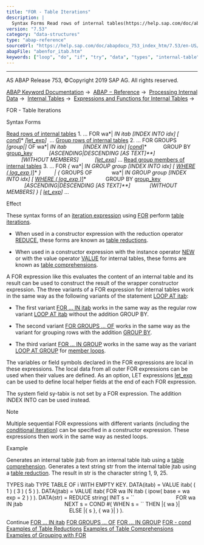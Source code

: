 ```yaml
---
title: "FOR - Table Iterations"
description: |
  Syntax Forms Read rows of internal tables(https://help.sap.com/doc/abapdocu_753_index_htm/7.53/en-US/abenfor_in_itab.htm) 1. ... FOR wa<fs> IN itab INDEX INTO idx  cond(https://help.sap.com/doc/abapdocu_753_index_htm/7.53/en-US/abenfor_cond.htm) let_exp(https://help.sa
version: "7.53"
category: "data-structures"
type: "abap-reference"
sourceUrl: "https://help.sap.com/doc/abapdocu_753_index_htm/7.53/en-US/abenfor_itab.htm"
abapFile: "abenfor_itab.htm"
keywords: ["loop", "do", "if", "try", "data", "types", "internal-table", "field-symbol", "abenfor", "itab"]
---
```


* * *

AS ABAP Release 753, ©Copyright 2019 SAP AG. All rights reserved.

[ABAP Keyword Documentation](https://help.sap.com/doc/abapdocu_753_index_htm/7.53/en-US/abenabap.htm) →  [ABAP − Reference](https://help.sap.com/doc/abapdocu_753_index_htm/7.53/en-US/abenabap_reference.htm) →  [Processing Internal Data](https://help.sap.com/doc/abapdocu_753_index_htm/7.53/en-US/abenabap_data_working.htm) →  [Internal Tables](https://help.sap.com/doc/abapdocu_753_index_htm/7.53/en-US/abenitab.htm) →  [Expressions and Functions for Internal Tables](https://help.sap.com/doc/abapdocu_753_index_htm/7.53/en-US/abentable_processing_expr_func.htm) → 

FOR - Table Iterations

Syntax Forms

[Read rows of internal tables](https://help.sap.com/doc/abapdocu_753_index_htm/7.53/en-US/abenfor_in_itab.htm)
1\. ... FOR wa*|*<fs> IN itab *\[*INDEX INTO idx*\]* *\[* [cond](https://help.sap.com/doc/abapdocu_753_index_htm/7.53/en-US/abenfor_cond.htm)*\]* *\[*[let\_exp](https://help.sap.com/doc/abapdocu_753_index_htm/7.53/en-US/abaplet.htm)*\]*  ...
[Group rows of internal tables](https://help.sap.com/doc/abapdocu_753_index_htm/7.53/en-US/abenfor_groups_of.htm)
2\. ... FOR GROUPS *\[*group*|*<group>*\]* OF wa*|*<fs> IN itab
          *\[*INDEX INTO idx*\]* *\[*[cond](https://help.sap.com/doc/abapdocu_753_index_htm/7.53/en-US/abenfor_cond.htm)*\]*
          GROUP BY [group\_key](https://help.sap.com/doc/abapdocu_753_index_htm/7.53/en-US/abaploop_at_itab_group_by_key.htm)
          *\[*ASCENDING*|*DESCENDING *\[*AS TEXT*\]**\]*
          *\[*WITHOUT MEMBERS*\]*
          *\[*[let\_exp](https://help.sap.com/doc/abapdocu_753_index_htm/7.53/en-US/abaplet.htm)*\]* ...
[Read group members of internal tables](https://help.sap.com/doc/abapdocu_753_index_htm/7.53/en-US/abenfor_in_group.htm)
3\. ... FOR *{* wa*|*<fs> IN GROUP group *\[*INDEX INTO idx*\]* *\[* [WHERE ( log\_exp )](https://help.sap.com/doc/abapdocu_753_index_htm/7.53/en-US/abenfor_cond.htm)*\]* *}*
        *|* *{* GROUPS OF
            wa*|*<fs> IN GROUP group *\[*INDEX INTO idx*\]* *\[* [WHERE ( log\_exp )](https://help.sap.com/doc/abapdocu_753_index_htm/7.53/en-US/abenfor_cond.htm)*\]*
            GROUP BY [group\_key](https://help.sap.com/doc/abapdocu_753_index_htm/7.53/en-US/abaploop_at_itab_group_by_key.htm)
            *\[*ASCENDING*|*DESCENDING *\[*AS TEXT*\]**\]*
            *\[*WITHOUT MEMBERS*\]* *}* *\[* [let\_exp](https://help.sap.com/doc/abapdocu_753_index_htm/7.53/en-US/abaplet.htm)*\]* ...

Effect

These syntax forms of an [iteration expression](https://help.sap.com/doc/abapdocu_753_index_htm/7.53/en-US/abeniteration_expression_glosry.htm "Glossary Entry") using [FOR](https://help.sap.com/doc/abapdocu_753_index_htm/7.53/en-US/abenfor.htm) perform [table iterations](https://help.sap.com/doc/abapdocu_753_index_htm/7.53/en-US/abentable_iteration_glosry.htm "Glossary Entry").

-   When used in a constructor expression with the reduction operator [REDUCE](https://help.sap.com/doc/abapdocu_753_index_htm/7.53/en-US/abenconstructor_expression_reduce.htm), these forms are known as [table reductions](https://help.sap.com/doc/abapdocu_753_index_htm/7.53/en-US/abentable_reduction_glosry.htm "Glossary Entry").

-   When used in a constructor expression with the instance operator [NEW](https://help.sap.com/doc/abapdocu_753_index_htm/7.53/en-US/abennew_constructor_params_itab.htm) or with the value operator [VALUE](https://help.sap.com/doc/abapdocu_753_index_htm/7.53/en-US/abenvalue_constructor_params_itab.htm) for internal tables, these forms are known as [table comprehensions](https://help.sap.com/doc/abapdocu_753_index_htm/7.53/en-US/abentable_comprehension_glosry.htm "Glossary Entry").

A FOR expression like this evaluates the content of an internal table and its result can be used to construct the result of the wrapper constructor expression. The three variants of a FOR expression for internal tables work in the same way as the following variants of the statement [LOOP AT itab](https://help.sap.com/doc/abapdocu_753_index_htm/7.53/en-US/abaploop_at_itab_variants.htm):

-   The first variant [FOR ... IN itab](https://help.sap.com/doc/abapdocu_753_index_htm/7.53/en-US/abenfor_in_itab.htm) works in the same way as the regular row variant [LOOP AT itab](https://help.sap.com/doc/abapdocu_753_index_htm/7.53/en-US/abaploop_at_itab.htm) without the addition GROUP BY.

-   The second variant [FOR GROUPS ... OF](https://help.sap.com/doc/abapdocu_753_index_htm/7.53/en-US/abenfor_groups_of.htm) works in the same way as the variant for grouping rows with the addition [GROUP BY](https://help.sap.com/doc/abapdocu_753_index_htm/7.53/en-US/abaploop_at_itab_group_by.htm).

-   The third variant [FOR ... IN GROUP](https://help.sap.com/doc/abapdocu_753_index_htm/7.53/en-US/abenfor_in_group.htm) works in the same way as the variant [LOOP AT GROUP](https://help.sap.com/doc/abapdocu_753_index_htm/7.53/en-US/abaploop_at_group.htm) for [member loops](https://help.sap.com/doc/abapdocu_753_index_htm/7.53/en-US/abenmember_loop_glosry.htm "Glossary Entry").

The variables or field symbols declared in the FOR expressions are local in these expressions. The local data from all outer FOR expressions can be used when their values are defined. As an option, LET expressions [let\_exp](https://help.sap.com/doc/abapdocu_753_index_htm/7.53/en-US/abaplet.htm) can be used to define local helper fields at the end of each FOR expression.

The system field sy-tabix is not set by a FOR expression. The addition INDEX INTO can be used instead.

Note

Multiple sequential FOR expressions with different variants (including the [conditional iteration](https://help.sap.com/doc/abapdocu_753_index_htm/7.53/en-US/abenfor_conditional.htm)) can be specified in a constructor expression. These expressions then work in the same way as nested loops.

Example

Generates an internal table jtab from an internal table itab using a [table comprehension](https://help.sap.com/doc/abapdocu_753_index_htm/7.53/en-US/abentable_comprehension_glosry.htm "Glossary Entry"). Generates a text string str from the internal table jtab using a [table reduction](https://help.sap.com/doc/abapdocu_753_index_htm/7.53/en-US/abentable_reduction_glosry.htm "Glossary Entry"). The result in str is the character string 1, 9, 25.

TYPES itab TYPE TABLE OF i WITH EMPTY KEY.
DATA(itab) = VALUE itab( ( 1 ) ( 3 ) ( 5 ) ).
DATA(jtab) = VALUE itab( FOR wa IN itab ( ipow( base = wa exp = 2 ) ) ).
DATA(str) = REDUCE string( INIT s = \`\`
                           FOR wa IN jtab
                           NEXT s = COND #( WHEN s = \`\` THEN |{ wa }|
                                            ELSE |{ s }, { wa }| ) ).

Continue
[FOR ... IN itab](https://help.sap.com/doc/abapdocu_753_index_htm/7.53/en-US/abenfor_in_itab.htm)
[FOR GROUPS ... OF](https://help.sap.com/doc/abapdocu_753_index_htm/7.53/en-US/abenfor_groups_of.htm)
[FOR ... IN GROUP](https://help.sap.com/doc/abapdocu_753_index_htm/7.53/en-US/abenfor_in_group.htm)
[FOR - cond](https://help.sap.com/doc/abapdocu_753_index_htm/7.53/en-US/abenfor_cond.htm)
[Examples of Table Reductions](https://help.sap.com/doc/abapdocu_753_index_htm/7.53/en-US/abentable_reductions_abexas.htm)
[Examples of Table Comprehensions](https://help.sap.com/doc/abapdocu_753_index_htm/7.53/en-US/abentable_comprehensions_abexas.htm)
[Examples of Grouping with FOR](https://help.sap.com/doc/abapdocu_753_index_htm/7.53/en-US/abenfor_grouping_abexas.htm)